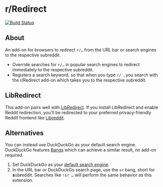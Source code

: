 # r/Redirect

[![Build Status](https://gitlab.com/Elypia/r-slash-redirect/badges/main/pipeline.svg)](https://gitlab.com/Elypia/r-slash-redirect/commits/main)

## About

An add-on for browsers to redirect `r/…` from the URL bar or search engines to the respective subreddit.

* Override searches for `r/…` in popular search engines to redirect immediately to the respective subreddit.
* Registers a search keyword, so that when you type `r/ `, you search with the r/Redirect add-on which takes you to the respective subreddit.

## LibRedirect

This add-on pairs well with [LibRedirect](https://libredirect.github.io/). If you install LibRedirect and enable Reddit redirection, you'll be redirected to your preferred privacy-friendly Reddit frontend like [Libreddit](https://github.com/libreddit/libreddit).

## Alternatives

You can instead use DuckDuckGo as your default search engine. DuckDuckGo features [Bangs](https://duckduckgo.com/bangs) which can achieve a similar result, no add-on required.

1. Set DuckDuckGo as your [default search engine](https://duckduckgo.com/set-as-default).
2. In the URL bar or DuckDuckGo search page, use the `sr` bang, short for **s**ub**r**eddit. Searches like `!sr …` will perform the same behavior as this extension.
